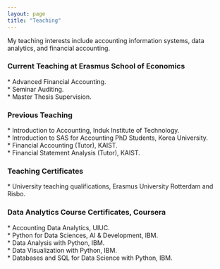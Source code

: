 ```yaml
---
layout: page
title: "Teaching"
---
```


My teaching interests include accounting information systems, data analytics, and financial accounting.


<H3>Current Teaching at Erasmus School of Economics</H3>
* Advanced Financial Accounting. <br>
* Seminar Auditing. <br>
* Master Thesis Supervision. <br>
 
<H3>Previous Teaching</H3>
* Introduction to Accounting, Induk Institute of Technology. <br>
* Introduction to SAS for Accounting PhD Students, Korea University. <br>
* Financial Accounting (Tutor), KAIST. <br>
* Financial Statement Analysis (Tutor), KAIST. <br>

<H3>Teaching Certificates</H3>
* University teaching qualifications, Erasmus University Rotterdam and Risbo. <br>


<H3>Data Analytics Course Certificates, Coursera</H3>
* Accounting Data Analytics, UIUC. <br>
* Python for Data Sciences, AI & Development, IBM. <br>
* Data Analysis with Python, IBM. <br>
* Data Visualization with Python, IBM. <br>
* Databases and SQL for Data Science with Python, IBM. <br>
    
    